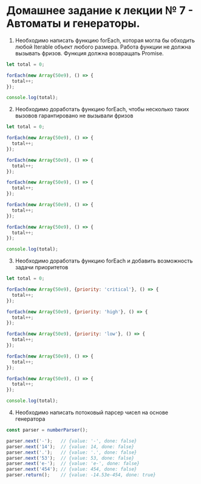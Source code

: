 # Домашнее задание к лекции № 7 - Автоматы и генераторы.

1. Необходимо написать функцию forEach, которая могла бы обходить любой Iterable объект любого размера.
   Работа функции не должна вызывать фризов. Функция должна возвращать Promise.

```js
let total = 0;

forEach(new Array(50e9), () => {
  total++;
});

console.log(total);
```

2. Необходимо доработать функцию forEach, чтобы несколько таких вызовов гарантировано не вызывали фризов

```js
let total = 0;

forEach(new Array(50e9), () => {
  total++;
});

forEach(new Array(50e9), () => {
  total++;
});

forEach(new Array(50e9), () => {
  total++;
});

forEach(new Array(50e9), () => {
  total++;
});

forEach(new Array(50e9), () => {
  total++;
});

console.log(total);
```

3. Необходимо доработать функцию forEach и добавить возможность задачи приоритетов

```js
let total = 0;

forEach(new Array(50e9), {priority: 'critical'}, () => {
  total++;
});

forEach(new Array(50e9), {priority: 'high'}, () => {
  total++;
});

forEach(new Array(50e9), {priority: 'low'}, () => {
  total++;
});

forEach(new Array(50e9), () => {
  total++;
});

forEach(new Array(50e9), () => {
  total++;
});

console.log(total);
```

4. Необходимо написать потоковый парсер чисел на основе генератора

```js
const parser = numberParser();

parser.next('-');   // {value: '-', done: false}
parser.next('14');  // {value: 14, done: false}
parser.next('.');   // {value: '.', done: false}
parser.next('53');  // {value: 53, done: false}
parser.next('e-');  // {value: 'e-', done: false}
parser.next('454'); // {value: 454, done: false}
parser.return();    // {value: -14.53e-454, done: true}
```